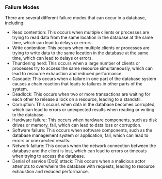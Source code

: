 ### Failure Modes
There are several different failure modes that can occur in a database, including:

- Read contention: This occurs when multiple clients or processes are trying to read data from the same location in the database at the same time, which can lead to delays or errors.
- Write contention: This occurs when multiple clients or processes are trying to write data to the same location in the database at the same time, which can lead to delays or errors.
- Thundering herd: This occurs when a large number of clients or processes try to access the same resource simultaneously, which can lead to resource exhaustion and reduced performance.
- Cascade: This occurs when a failure in one part of the database system causes a chain reaction that leads to failures in other parts of the system.
- Deadlock: This occurs when two or more transactions are waiting for each other to release a lock on a resource, leading to a standstill.
- Corruption: This occurs when data in the database becomes corrupted, which can lead to errors or unexpected results when reading or writing to the database.
- Hardware failure: This occurs when hardware components, such as disk drives or memory, fail, which can lead to data loss or corruption.
- Software failure: This occurs when software components, such as the database management system or application, fail, which can lead to errors or unexpected results.
- Network failure: This occurs when the network connection between the database and the client is lost, which can lead to errors or timeouts when trying to access the database.
- Denial of service (DoS) attack: This occurs when a malicious actor attempts to overwhelm the database with requests, leading to resource exhaustion and reduced performance.